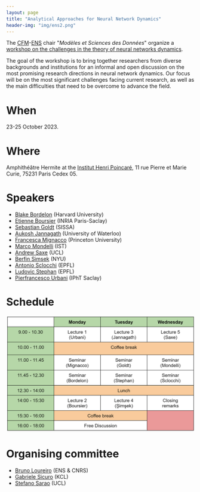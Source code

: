 ```yaml
---
layout: page
title: "Analytical Approaches for Neural Network Dynamics"
header-img: "img/ens2.png"
---
```


The [CFM](https://www.cfm.fr/)-[ENS](http://www.ens.fr) chair "_Modèles et Sciences des Données_" organize a [workshop on the challenges in the theory of neural networks dynamics](https://dynnnparis.weebly.com/).

The goal of the workshop is to bring together researchers from diverse backgrounds and institutions for an informal and open discussion on the most promising research directions in neural network dynamics. Our focus will be on the most significant challenges facing current research, as well as the main difficulties that need to be overcome to advance the field.

When
============================

23-25 October 2023.

Where
============================

Amphithéâtre Hermite at the [Institut Henri Poincaré](https://www.ihp.fr/fr), 11 rue Pierre et Marie Curie, 75231 Paris Cedex 05.

Speakers
============================

- ​[Blake Bordelon](https://blakebordelon.github.io/)  (Harvard University)
- [Etienne Boursier](https://eboursier.github.io/)  (INRIA Paris-Saclay)
- [Sebastian Goldt](https://datascience.sissa.it/research-unit/12/theory-of-neural-networks)  (SISSA)
- [Aukosh Jannagath](https://aukosh.github.io/)  (University of Waterloo)
- [Francesca Mignacco](https://biophysics.princeton.edu/people/francesca-mignacco)  (Princeton University)
- [Marco Mondelli](http://marcomondelli.com/)  (IST)
- [Andrew Saxe](https://www.saxelab.org/)  (UCL)
- [Berfin Simsek](https://www.bsimsek.com/)  (NYU)
- [Antonio Sclocchi](https://people.epfl.ch/antonio.sclocchi/?lang=en)  (EPFL)
- [Ludovic Stephan](https://www.lstephan.fr/)  (EPFL)
- [Pierfrancesco Urbani](https://www.ipht.fr/Pisp/pierfrancesco.urbani/)  (IPhT Saclay)

Schedule
============================

![Workshop Schedule](img/schedule_ihp.png)

Organising committee
============================

- [Bruno Loureiro](https://brloureiro.github.io/) (ENS & CNRS)
- [Gabriele Sicuro](https://gabrielesicuro.wordpress.com/) (KCL)
- [Stefano Sarao](https://profiles.ucl.ac.uk/83951) (UCL)
